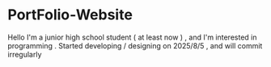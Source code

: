 # PortFolio-Website
Hello I'm a junior high school student ( at least now ) , and I'm interested in programming . Started developing / designing on 2025/8/5 , and will commit irregularly
